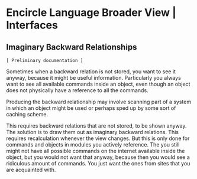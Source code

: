 ﻿Encircle Language Broader View | Interfaces
===========================================

Imaginary Backward Relationships
--------------------------------

`[ Preliminary documentation ]`

Sometimes when a backward relation is not stored, you want to see it anyway, because it might be useful information. Particularly you always want to see all available commands inside an object, even though an object does not physically have a reference to all the commands.

Producing the backward relationship may involve scanning part of a system in which an object might be used or perhaps sped up by some sort of caching scheme.

This requires backward relations that are not stored, to be shown anyway. The solution is to draw them out as imaginary backward relations. This requires recalculation whenever the view changes. But this is only done for commands and objects in modules you actively reference. The you still might not have all possible commands on the internet available inside the object, but you would not want that anyway, because then you would see a ridiculous amount of commands. You just want the ones from sites that you are acquainted with.